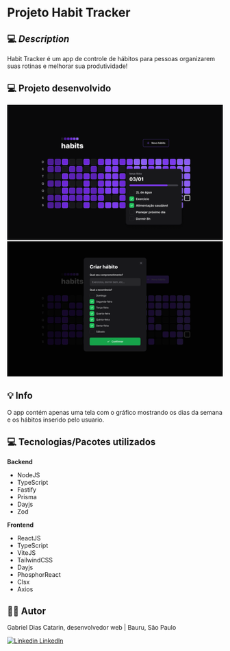 # Projeto Habit Tracker

## 💻 _Description_

Habit Tracker é um app de controle de hábitos para pessoas organizarem suas rotinas e melhorar sua produtividade!

## 💻  Projeto desenvolvido

<img src="./.github/Home.png" />

<img src="./.github/NewHabit.png" />

## 💡  Info


O app contém apenas uma tela com o gráfico mostrando os dias da semana e os hábitos inserido pelo usuario.

## 💻 Tecnologias/Pacotes utilizados

**Backend**
- NodeJS
- TypeScript
- Fastify
- Prisma
- Dayjs
- Zod

**Frontend**
- ReactJS
- TypeScript
- ViteJS
- TailwindCSS
- Dayjs
- PhosphorReact
- Clsx
- Axios


## 👨‍💻 Autor


Gabriel Dias Catarin, desenvolvedor web | Bauru, São Paulo

[![Linkedin](https://i.stack.imgur.com/gVE0j.png) LinkedIn](https://www.linkedin.com/in/gabriel-dias-260857207/)
&nbsp;
